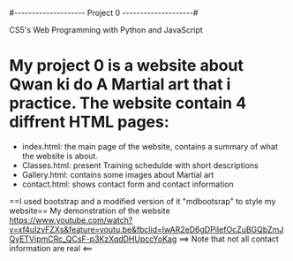#-------------------- Project 0 --------------------#

 CS5's Web Programming with Python and JavaScript

# My project 0 is a website about Qwan ki do  A Martial art that i practice. The website contain 4 diffrent HTML pages:
- index.html: the main page of the website, contains a summary of what the website is about.
- Classes.html: present Training schedulde with short descriptions
- Gallery.html: contains some images about Martial art 
- contact.html: shows contact form and contact information

==I used bootstrap and a modified version of it "mdbootsrap" to style my website==
My demonstration of the website 
https://www.youtube.com/watch?v=xf4uIzvFZXs&feature=youtu.be&fbclid=IwAR2eD6gDPiIefOcZuBGQbZmJQyETVipmCRc_QCsF-p3KzXqdDHUpccYoKag
==> Note that  not all contact information are real <==
